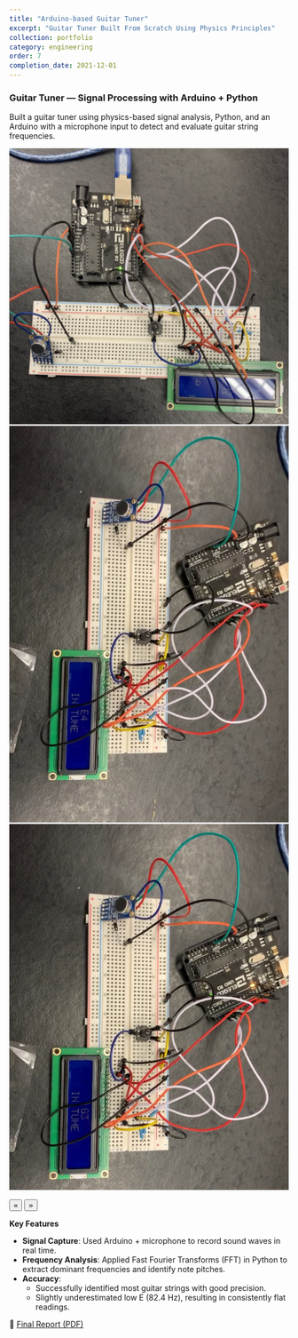 ```yaml
---
title: "Arduino-based Guitar Tuner"
excerpt: "Guitar Tuner Built From Scratch Using Physics Principles"
collection: portfolio
category: engineering
order: 7
completion_date: 2021-12-01
---
```


### Guitar Tuner — Signal Processing with Arduino + Python

Built a guitar tuner using physics-based signal analysis, Python, and an Arduino with a microphone input to detect and evaluate guitar string frequencies.

<div class="glider-contain">
  <div class="glider">
    <img src="/images/maintune.png" alt="Rover wiring" class="content-image" />
    <img src="/images/tuner2.jpg" alt="Rover 2 course" class="content-image" />
    <img src="/images/tuner3.jpg" alt="Rover wiring" class="content-image" />
  </div>

  <button aria-label="Previous" class="glider-prev">«</button>
  <button aria-label="Next" class="glider-next">»</button>
  <div role="tablist" class="dots"></div>
</div>

**Key Features**

- **Signal Capture**: Used Arduino + microphone to record sound waves in real time.
- **Frequency Analysis**: Applied Fast Fourier Transforms (FFT) in Python to extract dominant frequencies and identify note pitches.
- **Accuracy**:
  - Successfully identified most guitar strings with good precision.
  - Slightly underestimated low E (82.4 Hz), resulting in consistently flat readings.

📄 [Final Report (PDF)](/files/ArduinoBasedGuitarTuner.pdf)

<script>
  window.addEventListener('load', function(){
    new Glider(document.querySelector('.glider'), {
      slidesToShow: 1,
      dots: '.dots',
      draggable: true,
      arrows: {
        prev: '.glider-prev',
        next: '.glider-next'
      }
    });
  });
</script>
